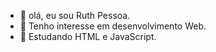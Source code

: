- 👋 olá, eu sou Ruth Pessoa.
- 👀 Tenho interesse em desenvolvimento Web.
- 🌱 Estudando HTML e JavaScript.




<!---
Rtpessoa/Rtpessoa is a ✨ special ✨ repository because its `README.md` (this file) appears on your GitHub profile.
You can click the Preview link to take a look at your changes.
--->

